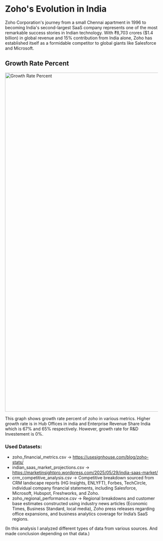 # Zoho's Evolution in India


Zoho Corporation's journey from a small Chennai apartment in 1996 to becoming India's second-largest SaaS company represents one of the most remarkable success stories in Indian technology. With ₹8,703 crores ($1.4 billion) in global revenue and 15% contribution from India alone, Zoho has established itself as a formidable competitor to global giants like Salesforce and Microsoft.

## Growth Rate Percent

<img width="1791" height="1117" alt="Growth Rate Percent" src="https://github.com/user-attachments/assets/44053bc6-c343-4f06-8576-42c6b6c2f15a" />

This graph shows growth rate percent of zoho in various metrics. Higher growth rate is in Hub Offices in india and Enterprise Revenue Share India which is 67% and 65% respectively. However, growth rate for R&D Investement is 0%. 


### Used Datasets:

- zoho_financial_metrics.csv  ->  https://usesignhouse.com/blog/zoho-stats/
- indian_saas_market_projections.csv -> https://marketinsightpro.wordpress.com/2025/05/29/india-saas-market/
- crm_competitive_analysis.csv  -> Competitive breakdown sourced from CRM landscape reports (HG Insights, ENLYFT), Forbes, TechCircle, individual company financial statements, including Salesforce, Microsoft, Hubspot, Freshworks, and Zoho.
- zoho_regional_performance.csv -> Regional breakdowns and customer base estimates constructed using industry news articles (Economic Times, Business Standard, local media), Zoho press releases regarding office expansions, and business analytics coverage for India’s SaaS regions.


(In this analysis I analyzed different types of data from various sources. And made conclusion depending on that data.)
